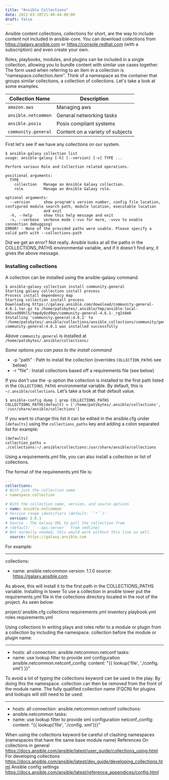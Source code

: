 ```yaml
---
title: "Ansible Collections"
date: 2022-03-10T21:40:44-08:00
draft: false
---
```


Ansible content collections, collections for short, are the way to include content not included in ansible-core. You can download collections from  https://galaxy.ansible.com or https://console.redhat.com (with a subscription) and even create your own.  

Roles, playbooks, modules, and plugins can be included in a single collection, allowing you to bundle content with similar use cases together. The form used when referring to an item in a collection is "namespace.collection.item". Think of a namespace as the container that groups similar collections, a collection of collections. Let's take a look at some examples.

| Collection Name         | Description                          |
|-------------------------|--------------------------------------|
| ```amazon.aws```        | Managing aws                         |
| ```ansible.netcommon``` | General networking tasks             |
| ```ansible.posix```     | Posix compliant systems              |
| ```community.general``` | Content on a variety of subjects     |

First let's see if we have any collections on our system.
```none
$ ansible-galaxy collection list
usage: ansible-galaxy [-h] [--version] [-v] TYPE ...

Perform various Role and Collection related operations.

positional arguments:
  TYPE
    collection   Manage an Ansible Galaxy collection.
    role         Manage an Ansible Galaxy role.

optional arguments:
  --version      show program's version number, config file location, configured module search path, module location, executable location
                 and exit
  -h, --help     show this help message and exit
  -v, --verbose  verbose mode (-vvv for more, -vvvv to enable connection debugging)
ERROR! - None of the provided paths were usable. Please specify a valid path with --collections-path
```

Did we get an error? Not really. Ansible looks at all the paths in the COLLECTIONS_PATHS environmental variable, and if it doesn't find any, it gives the above message.
### Installing collections

A collection can be installed using the ansible-galaxy command.

```none
$ ansible-galaxy collection install community.general
Starting galaxy collection install process
Process install dependency map
Starting collection install process
Downloading https://galaxy.ansible.com/download/community-general-4.6.1.tar.gz to /home/patsbytes/.ansible/tmp/ansible-local-465vxd99hl5/tmpdy0zd9qn/community-general-4.6.1-_rg2s6mk
Installing 'community.general:4.6.1' to '/home/patsbytes/.ansible/collections/ansible_collections/community/general'
community.general:4.6.1 was installed successfully
```

Above `community.general` is installed at `/home/patsbytes/.ansible/collections/`

*Some options you can pass to the install command*  

- -p "path" : Path to install the collection (overrides `COLLECTION_PATHS` see below)   
- -r "file" : Install collections based off a requirements file (see below) 

If you don't use the -p option the collection is installed to the first path listed in the `COLLECTIONS_PATHS` environmental variable. By default, this is `~/.ansible/collections`.
Let's take a look at that default value.

```none
$ ansible-config dump | grep COLLECTIONS_PATHS
COLLECTIONS_PATHS(default) = ['/home/patsbytes/.ansible/collections', '/usr/share/ansible/collections']
```

If you want to change this list it can be edited in the ansible.cfg under `[defaults]` using the `collections_paths` key and adding a colon separated list for example:

```none
[defaults]
collection_paths = ./collections:~/.ansible/collections:/usr/share/ansible/collections
```

Using a requirements.yml file, you can also install a collection or list of collections.

The format of the requirements.yml file is:

```yaml
---
collections:
# With just the collection name
- namespace.collection

# With the collection name, version, and source options
- name: ansible.netcommon
# Version range identifiers (default: ``*``)'
  version: 2.6.1
# Source - The Galaxy URL to pull the collection from
# (default: ``--api-server`` from cmdline)
# Not normally needed, this would work without this line as well.
  source: https://galaxy.ansible.com
```

For example:

---
collections:
- name: ansible.netcommon
version: 1.1.0
source: https://galaxy.ansible.com

As above, this will install it to the first path in the COLLECTIONS_PATHS variable.
Installing in tower
To use a collection in ansible tower put the requirements.yml file in the collections directory located in
the root of the project. As seen below:

project/
ansible.cfg
collections
requirements.yml
inventory
playbook.yml
roles
requirements.yml

Using collections
In writing plays and roles refer to a module or plugin from a collection by including the namespace.
collection before the module or plugin name:

---
- hosts: all
connection: ansible.netcommon.netconf
tasks:
- name: use lookup filter to provide xml
configuration
ansible.netcommon.netconf_config:
content: "{{ lookup('file', './config.
xml') }}"

To avoid a lot of typing the collections keyword can be used in the play. By doing this the namespace.
collection can then be removed from the front of the module name. The fully qualified collection
name (FQCN) for plugins and lookups will still need to be used:

---
- hosts: all
connection: ansible.netcommon.netconf
collections:
- ansible.netcommon
tasks:
- name: use lookup filter to provide xml
configuration
netconf_config:
content: "{{ lookup('file', './config.
xml')}}"

When using the collections keyword be careful of clashing namespaces (namespaces that have the
same base module name)
References
On collections in general
https://docs.ansible.com/ansible/latest/user_guide/collections_using.html
For developing collections
https://docs.ansible.com/ansible/latest/dev_guide/developing_collections.html
Ansible config settings
https://docs.ansible.com/ansible/latest/reference_appendices/config.html